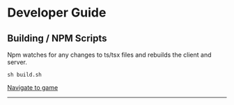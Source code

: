 # Developer Guide

## Building / NPM Scripts

Npm watches for any changes to ts/tsx files and rebuilds the client and server.

    sh build.sh

[Navigate to game](http://localhost/home)

---